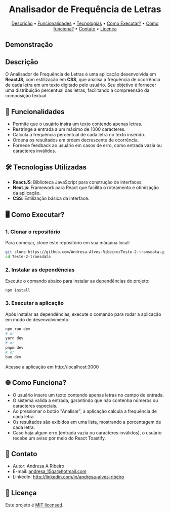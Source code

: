 <h1 align="center"> 
	Analisador de Frequência de Letras
</h1>

<p align="center">
 <a href="#descricao">Descricão</a> •
 <a href="#funcionalidades">Funcionalidades</a> •
 <a href="#tecnologias">Tecnologias</a> •
 <a href="#execucao">Como Executar?</a> •
 <a href="#funciona">Como funciona?</a> •
 <a href="#contato">Contato</a> • 
 <a href="#licença">Licença</a>
</p>

## Demonstração

<a id="descricao"></a>

## Descrição

O Analisador de Frequência de Letras é uma aplicação desenvolvida em **ReactJS**, com estilização em **CSS**, que analisa a frequência de ocorrência de cada letra em um texto digitado pelo usuário. Seu objetivo é fornecer uma distribuição percentual das letras, facilitando a compreensão da composição textual

<a id="funcionalidades"></a>

## 📄 Funcionalidades

- Permite que o usuário insira um texto contendo apenas letras.
- Restringe a entrada a um máximo de 1000 caracteres.
- Calcula a frequência percentual de cada letra no texto inserido.
- Ordena os resultados em ordem decrescente de ocorrência.
- Fornece feedback ao usuário em casos de erro, como entrada vazia ou caracteres inválidos.

<a id="tecnologias"></a>

## 🛠️ Tecnologias Utilizadas

- **ReactJS**: Biblioteca JavaScript para construção de interfaces.
- **Next.js**: Framework para React que facilita o roteamento e otimização da aplicação.
- **CSS**: Estilização básica da interface.

<a id="execucao"></a>

## 🖥️ Como Executar?

### 1. Clonar o repositório

Para começar, clone este repositório em sua máquina local:

```bash
git clone https://github.com/Andresa-Alves-Ribeiro/Teste-2-transdata.git
cd Teste-2-transdata
```

### 2. Instalar as dependências

Execute o comando abaixo para instalar as dependências do projeto:

```bash
npm install
```

### 3. Executar a aplicação

Após instalar as dependências, execute o comando para rodar a aplicação em modo de desenvolvimento:

```bash
npm run dev
# or
yarn dev
# or
pnpm dev
# or
bun dev
```

Acesse a aplicação em http://localhost:3000

<a id="#execucao"></a>

## 🌐 Como Funciona?

- O usuário insere um texto contendo apenas letras no campo de entrada.
- O sistema valida a entrada, garantindo que não contenha números ou caracteres especiais.
- Ao pressionar o botão "Analisar", a aplicação calcula a frequência de cada letra.
- Os resultados são exibidos em uma lista, mostrando a porcentagem de cada letra.
- Caso haja algum erro (entrada vazia ou caracteres inválidos), o usuário recebe um aviso por meio do React Toastify.

<a id="#contato"></a>

## 🦸 Contato

- Autor: Andresa A Ribeiro
- E-mail: andresa_15ga@hotmail.com
- LinkedIn: http://linkedin.com/in/andresa-alves-ribeiro

<a id="#licenca"></a>

## 📝 Licença

Este projeto é [MIT licensed](./LICENSE).
